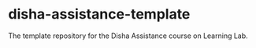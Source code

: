 # disha-assistance-template
The template repository for the Disha Assistance course on Learning Lab.

